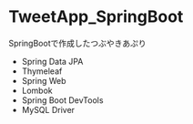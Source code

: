 # TweetApp_SpringBoot
SpringBootで作成したつぶやきあぷり

* Spring Data JPA
* Thymeleaf
* Spring Web
* Lombok
* Spring Boot DevTools
* MySQL Driver
